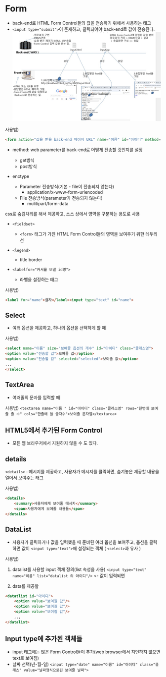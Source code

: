 # Form
- back-end로 HTML Form Control들의 값을 전송하기 위해서 사용하는 태그
- `<input type="submit">`이 존재하고, 클릭되어야 back-end로 값이 전송된다.
![백엔드-프론트엔드연결](images/backend-frontend.jpg)

사용법)
```HTML
<form action="값을 받을 back-end 페이지 URL" name="이름" id="아이디" method="값을 전송하기위한 방식` enctype="페이지 전송방식">
```

- method: web parameter를 back-end로 어떻게 전송할 것인지를 설정 
	- get방식
	- post방식
	
- enctype
	- Parameter 전송방식(기본 - file이 전송되지 않는다) 
		- application/x-www-form-urlencoded
	- File 전송방식(parameter가 전송되지 않는다)
		- mulitipart/form-data
	
css로 숨김처리를 해서 제공하고, 소스 상에서 영역을 구분하는 용도로 사용	

- `<fieldset>`
	- `<form>` 태그가 가진 HTML Form Control들의 영역을 보여주기 위한 테두리 선

- `<legend>`
	- title border
	
- `<labelfor="커서를 보낼 id명">`
	- 라벨을 설정하는 태그
	
사용법)
```HTML
<label for="name">글자</label><input type="text" id="name">
```

## Select
- 여러 옵션을 제공하고, 하나의 옵션을 선택하게 할 때

사용법)
```HTML
<select name="이름" size="보여줄 옵션의 개수" id="아이디" class="클래스명">
<option value="전송할 값">보여줄 값</option>
<option value="전송할 값" selected="selected">보여줄 값</option>
,,,
</select>
```

## TextArea
- 여러줄의 문자를 입력할 때

사용법)
``<textarea name="이름 " id="아이디" class="클래스명" rows="한번에 보여줄 줄 수" cols="한줄에 쓸 글자수">보여줄 문자열</textarea>``

## HTML5에서 추가된 Form Control
- 모든 웹 브라우저에서 지원하지 않을 수 도 있다.

## details
`<details>` : 메시지를 제공하고, 사용자가 메시지를 클릭하면, 숨겨놓은 제공할 내용을 열어서 보여주는 태그

사용법)
```HTML
<details>
	<summary>사용자에게 보여줄 메시지</summary>
	<span>사용자에게 보여줄 내용들</span>
</details>
```

## DataList
- 사용자가 클릭하거나 값을 입력했을 때 준비된 여러 옵션을 보여주고, 옵션을 클릭하면 값이 `<input type="text">`에 설정되는 객체 ( `<select>`과 유사 )<br>

사용법)
1. datalist를 사용할 input 객체 정의(list 속성을 사용)
``<input type="text" name="이름" list="datalist 의 아이디"/>`` <- 값이 입력되면 <datalist>의 <option> 중 해당 문자를 가지고 있는 옵션들만 제공된다.

2. data를 제공할 <datalist>를 정의
```HTML
<datatlist id="아이디">
	<option value="보여질 값"/>
	<option value="보여질 값"/>
	<option value="보여질 값"/>
	,,,
</datalist>
```

## Input type에 추가된 객체들
- input 태그에는 많은 Form Control들이 추가(web browser에서 지언하지 않으면 text로 보여짐)
- 날짜 선택(년-월-일)
``<input type="date" name="이름" id="아이디" class="클래스" value="날짜형식으로된 보여줄 날짜">``


